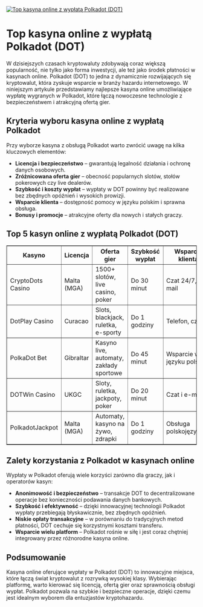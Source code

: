 [![Top kasyna online z wypłatą Polkadot (DOT)](https://123-caf.pages.dev/gitsignup.png)](https://vrmoo.ru/Bt82HjjY)

<h1>Top kasyna online z wypłatą Polkadot (DOT)</h1> <p>W dzisiejszych czasach kryptowaluty zdobywają coraz większą popularność, nie tylko jako forma inwestycji, ale też jako środek płatności w kasynach online. Polkadot (DOT) to jedna z dynamicznie rozwijających się kryptowalut, która zyskuje wsparcie w branży hazardu internetowego. W niniejszym artykule przedstawiamy najlepsze kasyna online umożliwiające wypłatę wygranych w Polkadot, które łączą nowoczesne technologie z bezpieczeństwem i atrakcyjną ofertą gier.</p>  <h2>Kryteria wyboru kasyna online z wypłatą Polkadot</h2> <p>Przy wyborze kasyna z obsługą Polkadot warto zwrócić uwagę na kilka kluczowych elementów:</p> <ul>   <li><strong>Licencja i bezpieczeństwo</strong> – gwarantują legalność działania i ochronę danych osobowych.</li>   <li><strong>Zróżnicowana oferta gier</strong> – obecność popularnych slotów, stołów pokerowych czy live dealerów.</li>   <li><strong>Szybkość i koszty wypłat</strong> – wypłaty w DOT powinny być realizowane bez zbędnych opóźnień i wysokich prowizji.</li>   <li><strong>Wsparcie klienta</strong> – dostępność pomocy w języku polskim i sprawna obsługa.</li>   <li><strong>Bonusy i promocje</strong> – atrakcyjne oferty dla nowych i stałych graczy.</li> </ul>  <h2>Top 5 kasyn online z wypłatą Polkadot (DOT)</h2> <table border="1" cellpadding="8" cellspacing="0" style="border-collapse: collapse; width: 100%;">   <thead>     <tr>       <th>Kasyno</th>       <th>Licencja</th>       <th>Oferta gier</th>       <th>Szybkość wypłat</th>       <th>Wsparcie klienta</th>     </tr>   </thead>   <tbody>     <tr>       <td>CryptoDots Casino</td>       <td>Malta (MGA)</td>       <td>1500+ slotów, live casino, poker</td>       <td>Do 30 minut</td>       <td>Czat 24/7, e-mail</td>     </tr>     <tr>       <td>DotPlay Casino</td>       <td>Curacao</td>       <td>Slots, blackjack, ruletka, e-sporty</td>       <td>Do 1 godziny</td>       <td>Telefon, czat</td>     </tr>     <tr>       <td>PolkaDot Bet</td>       <td>Gibraltar</td>       <td>Kasyno live, automaty, zakłady sportowe</td>       <td>Do 45 minut</td>       <td>Wsparcie w języku polskim</td>     </tr>     <tr>       <td>DOTWin Casino</td>       <td>UKGC</td>       <td>Sloty, ruletka, jackpoty, poker</td>       <td>Do 20 minut</td>       <td>Czat i e-mail</td>     </tr>     <tr>       <td>PolkadotJackpot</td>       <td>Malta (MGA)</td>       <td>Automaty, kasyno na żywo, zdrapki</td>       <td>Do 1 godziny</td>       <td>Obsługa polskojęzyczna</td>     </tr>   </tbody> </table>  <h2>Zalety korzystania z Polkadot w kasynach online</h2> <p>Wypłaty w Polkadot oferują wiele korzyści zarówno dla graczy, jak i operatorów kasyn:</p> <ul>   <li><strong>Anonimowość i bezpieczeństwo</strong> – transakcje DOT to decentralizowane operacje bez konieczności podawania danych bankowych.</li>   <li><strong>Szybkość i efektywność</strong> – dzięki innowacyjnej technologii Polkadot wypłaty przebiegają błyskawicznie, bez zbędnych opóźnień.</li>   <li><strong>Niskie opłaty transakcyjne</strong> – w porównaniu do tradycyjnych metod płatności, DOT cechuje się korzystnymi kosztami transferu.</li>   <li><strong>Wsparcie wielu platform</strong> – Polkadot rośnie w siłę i jest coraz chętniej integrowany przez różnorodne kasyna online.</li> </ul>  <h2>Podsumowanie</h2> <p>Kasyna online oferujące wypłaty w Polkadot (DOT) to innowacyjne miejsca, które łączą świat kryptowalut z rozrywką wysokiej klasy. Wybierając platformę, warto kierować się licencją, ofertą gier oraz sprawnością obsługi wypłat. Polkadot pozwala na szybkie i bezpieczne operacje, dzięki czemu jest idealnym wyborem dla entuzjastów kryptohazardu.</p>